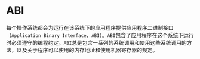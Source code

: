 # ABI
每个操作系统都会为运行在该系统下的应用程序提供应用程序二进制接口（`Application Binary Interface`，`ABI`）。`ABI`包含了应用程序在这个系统下运行时必须遵守的编程约定。`ABI`总是包含一系列的系统调用和使用这些系统调用的方法，以及关于程序可以使用的内存地址和使用机器寄存器的规定。
